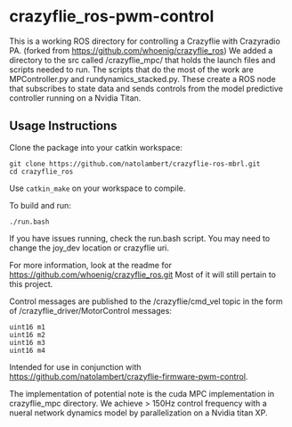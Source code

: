 crazyflie_ros-pwm-control
=============

This is a working ROS directory for controlling a Crazyflie with Crazyradio PA. (forked from https://github.com/whoenig/crazyflie_ros) We added a directory to the src called /crazyflie_mpc/ that holds the launch files and scripts needed to run. The scripts that do the most of the work are MPController.py and rundynamics_stacked.py. These create a ROS node that subscribes to state data and sends controls from the model predictive controller running on a Nvidia Titan.

Usage Instructions
------------------

Clone the package into your catkin workspace:
```
git clone https://github.com/natolambert/crazyflie-ros-mbrl.git
cd crazyflie_ros
```

Use `catkin_make` on your workspace to compile.

To build and run:
```
./run.bash
```
If you have issues running, check the run.bash script. You may need to change the joy_dev location or crazyflie uri.

For more information, look at the readme for https://github.com/whoenig/crazyflie_ros.git
Most of it will still pertain to this project.

Control messages are published to the /crazyflie/cmd_vel topic in the form of /crazyflie_driver/MotorControl messages:
```
uint16 m1
uint16 m2
uint16 m3
uint16 m4
```

Intended for use in conjunction with https://github.com/natolambert/crazyflie-firmware-pwm-control.

The implementation of potential note is the cuda MPC implementation in crazyflie_mpc directory. We achieve > 150Hz control frequency with a nueral network dynamics model by parallelization on a Nvidia titan XP.

